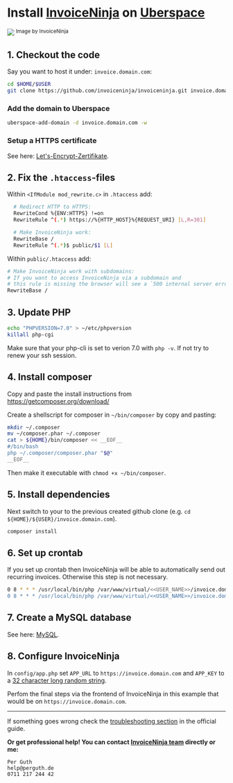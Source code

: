 # Install [InvoiceNinja](https://app.invoiceninja.com/invoice_now?rc=GCYXTIBU) on [Uberspace](https://uberspace.de/)

![](https://www.invoiceninja.com/wp-content/themes/invoice-ninja/images/laptop.jpg)
<sup>Image by InvoiceNinja</sup>

## 1. Checkout the code

Say you want to host it under: `invoice.domain.com`:

```sh
cd $HOME/$USER
git clone https://github.com/invoiceninja/invoiceninja.git invoice.domain.com
```

### Add the domain to Uberspace

```sh
uberspace-add-domain -d invoice.domain.com -w
```

### Setup a HTTPS certificate

See here: [Let's-Encrypt-Zertifikate](https://wiki.uberspace.de/webserver:https?s[]=encrypt#let_s-encrypt-zertifikate).


## 2. Fix the `.htaccess`-files

Within `<IfModule mod_rewrite.c>` in `.htaccess` add:

```sh
  # Redirect HTTP to HTTPS:
  RewriteCond %{ENV:HTTPS} !=on
  RewriteRule ^(.*) https://%{HTTP_HOST}%{REQUEST_URI} [L,R=301]

  # Make InvoiceNinja work:
  RewriteBase /
  RewriteRule ^(.*)$ public/$1 [L]
```

Within `public/.htaccess` add:
```sh
# Make InvoiceNinja work with subdomains:
# If you want to access InvoiceNinja via a subdomain and
# this rule is missing the browser will see a `500 internal server error`.
RewriteBase /
```

## 3. Update PHP

```sh
echo "PHPVERSION=7.0" > ~/etc/phpversion
killall php-cgi
```

Make sure that your php-cli is set to verion 7.0 with `php -v`.
If not try to renew your ssh session.


## 4. Install composer

Copy and paste the install instructions from https://getcomposer.org/download/

Create a shellscript for composer in `~/bin/composer` by copy and pasting:

```sh
mkdir ~/.composer
mv ~/composer.phar ~/.composer
cat > ${HOME}/bin/composer << __EOF__
#/bin/bash
php ~/.composer/composer.phar "$@"
__EOF__
```

Then make it executable with `chmod +x ~/bin/composer`.


## 5. Install dependencies

Next switch to your to the previous created github clone (e.g. `cd ${HOME}/${USER}/invoice.domain.com`).
```sh
composer install
```

## 6. Set up crontab

If you set up crontab then InvoiceNinja will be able to automatically send out recurring invoices. Otherwise this step is not necessary.

```sh
0 8 * * * /usr/local/bin/php /var/www/virtual/<<USER_NAME>>/invoice.domain.com/artisan ninja:send-invoices
0 8 * * * /usr/local/bin/php /var/www/virtual/<<USER_NAME>>/invoice.domain.com/artisan ninja:send-reminders
```


## 7. Create a MySQL database

See here: [MySQL](https://wiki.uberspace.de/database:mysql?s[]=mysql).


## 8. Configure InvoiceNinja

In `config/app.php` set `APP_URL` to `https://invoice.domain.com` and `APP_KEY` to a [32 character long random string](https://www.random.org/strings/?num=2&len=16&digits=on&upperalpha=on&loweralpha=on&unique=on&format=html&rnd=new).

Perfom the final steps via the frontend of InvoiceNinja in this example that would be on `https://invoice.domain.com`.

---

If something goes wrong check the [troubleshooting section](https://www.invoiceninja.com/self-host/) in the official guide.

**Or get professional help! You can contact [InvoiceNinja team](https://www.invoiceninja.com/contact/) directly or me:**

```
Per Guth
help@perguth.de
0711 217 244 42
```
